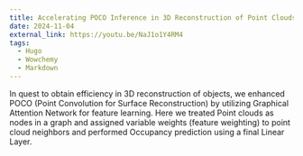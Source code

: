 ```yaml
---
title: Accelerating POCO Inference in 3D Reconstruction of Point Clouds.
date: 2024-11-04
external_link: https://youtu.be/NaJ1o1Y4RM4
tags:
  - Hugo
  - Wowchemy
  - Markdown
---
```


In quest to obtain efficiency in 3D reconstruction of objects, we enhanced POCO (Point Convolution for Surface Reconstruction) by utilizing Graphical Attention Network for feature learning. Here we treated Point clouds as nodes in a graph and assigned variable weights (feature weighting) to point cloud neighbors and performed Occupancy prediction using a final Linear Layer.

<!--more-->